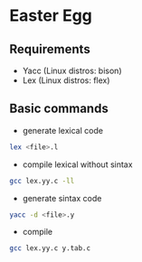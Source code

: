 # Easter Egg

## Requirements

* Yacc (Linux distros: bison)
* Lex (Linux distros: flex)

## Basic commands

* generate lexical code

```bash
lex <file>.l
```

* compile lexical without sintax

```bash
gcc lex.yy.c -ll
```

* generate sintax code

```bash
yacc -d <file>.y
```

* compile

```bash
gcc lex.yy.c y.tab.c
```

